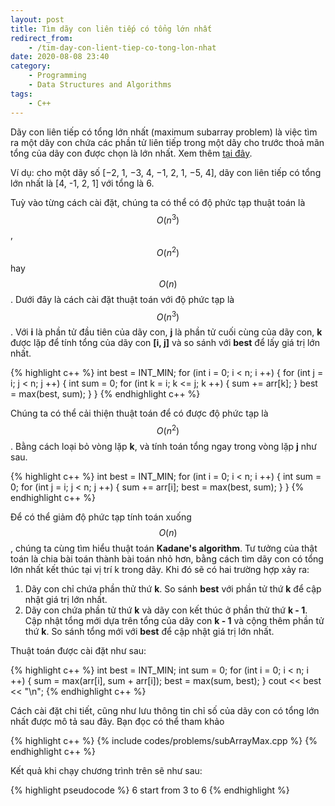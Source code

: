 ```yaml
---
layout: post
title: Tìm dãy con liên tiếp có tổng lớn nhất
redirect_from:
    - /tim-day-con-lient-tiep-co-tong-lon-nhat
date: 2020-08-08 23:40
category:
    - Programming
    - Data Structures and Algorithms
tags: 
    - C++
---
```

Dãy con liên tiếp có tổng lớn nhất (maximum subarray problem) là việc tìm ra
một dãy con chứa các phần tử liên tiếp trong một dãy cho trước thoả mãn tổng
của dãy con được chọn là lớn nhất. Xem thêm [tại đây](https://en.wikipedia.org/wiki/Maximum_subarray_problem).

Ví dụ: cho một dãy số [−2, 1, −3, 4, −1, 2, 1, −5, 4], dãy con liên tiếp có tổng
lớn nhất là [4, -1, 2, 1] với tổng là 6.

Tuỳ vào từng cách cài đặt, chúng ta có thể có độ phức tạp thuật toán là $$O(n^3)$$, $$O(n^2)$$ hay $$O(n)$$.
Dưới đây là cách cài đặt thuật toán với độ phức tạp là $$O(n^3)$$. Với **i** là phần tử đầu tiên của dãy con,
**j** là phần tử cuối cùng của dãy con, **k** được lặp để tính tổng của dãy con **[i, j]** và so sánh với **best**
để lấy giá trị lớn nhất.

{% highlight c++ %}
int best = INT_MIN;
for (int i = 0; i < n; i ++) {
    for (int j = i; j < n; j ++) {
        int sum = 0;
        for (int k = i; k <= j; k ++) {
            sum += arr[k];
        }
        best = max(best, sum);
    }
}
{% endhighlight c++ %}

Chúng ta có thể cải thiện thuật toán để có được độ phức tạp là $$O(n^2)$$. Bằng cách loại bỏ vòng lặp **k**,
và tính toán tổng ngay trong vòng lặp **j** như sau.

{% highlight c++ %}
int best = INT_MIN;
for (int i = 0; i < n; i ++) {
    int sum = 0;
    for (int j = i; j < n; j ++) {
        sum += arr[i];
        best = max(best, sum);
    }
}
{% endhighlight c++ %}

Để có thể giảm độ phức tạp tính toán xuống $$O(n)$$, chúng ta cùng tìm hiểu thuật toán **Kadane's algorithm**.
Tư tưởng của thật toán là chia bài toán thành bài toán nhỏ hơn, bằng cách tìm dãy con có tổng lớn nhất kết thúc
tại vị trí k trong dãy. Khi đó sẽ có hai trường hợp xảy ra:
1. Dãy con chỉ chứa phần thử thứ **k**. So sánh **best** với phần tử thứ **k** để cập nhật giá trị lớn nhất.
2. Dãy con chứa phần tử thứ **k** và dãy con kết thúc ở phần thử thứ **k - 1**. Cập nhật tổng mới dựa trên tổng
của dãy con **k - 1** và cộng thêm phần tử thứ **k**. So sánh tổng mới với **best** để cập nhật giá trị lớn nhất.

Thuật toán được cài đặt như sau:

{% highlight c++ %}
int best = INT_MIN;
int sum = 0;
for (int i = 0; i < n; i ++) {
    sum = max(arr[i], sum + arr[i]);
    best = max(sum, best);
}
cout << best << "\n";
{% endhighlight c++ %}

Cách cài đặt chi tiết, cũng như lưu thông tin chỉ số của dãy con có tổng lớn nhất được mô tả sau đây. Bạn đọc có
thể tham khảo

{% highlight c++ %}
{% include codes/problems/subArrayMax.cpp %}
{% endhighlight c++ %}

Kết quả khi chạy chương trình trên sẽ như sau:

{% highlight pseudocode %}
6
start from 3 to 6
{% endhighlight %}



